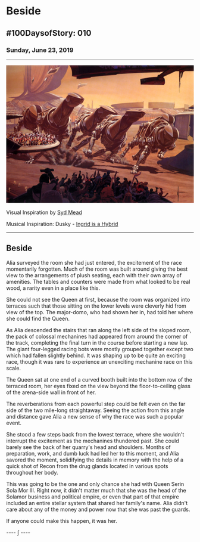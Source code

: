 # Beside

## #100DaysofStory: 010

### Sunday, June 23, 2019

---

![Beside Visual Inspiration by Syd Mead](beside.jpg)

Visual Inspiration by [Syd Mead](http://sydmead.com/running-of-the-six-drgxx/)

Musical Inspiration: Dusky - [Ingrid is a Hybrid](https://open.spotify.com/track/6hREi7jxcLZyq02dAIsyjL)

---

## Beside

Alia surveyed the room she had just entered, the excitement of the race momentarily forgotten. Much of the room was built around giving the best view to the arrangements of plush seating, each with their own array of amenities. The tables and counters were made from what looked to be real wood, a rarity even in a place like this.

She could not see the Queen at first, because the room was organized into terraces such that those sitting on the lower levels were cleverly hid from view of the top. The major-domo, who had shown her in, had told her where she could find the Queen.

As Alia descended the stairs that ran along the left side of the sloped room, the pack of colossal mechanines had appeared from around the corner of the track, completing the final turn in the course before starting a new lap. The giant four-legged racing bots were mostly grouped together except two which had fallen slightly behind. It was shaping up to be quite an exciting race, though it was rare to experience an unexciting mechanine race on this scale.

The Queen sat at one end of a curved booth built into the bottom row of the terraced room, her eyes fixed on the view beyond the floor-to-ceiling glass of the arena-side wall in front of her.

The reverberations from each powerful step could be felt even on the far side of the two mile-long straightaway. Seeing the action from this angle and distance gave Alia a new sense of why the race was such a popular event.

She stood a few steps back from the lowest terrace, where she wouldn't interrupt the excitement as the mechanines thundered past. She could barely see the back of her quarry's head and shoulders. Months of preparation, work, and dumb luck had led her to this moment, and Alia savored the moment, solidifying the details in memory with the help of a quick shot of Recon from the drug glands located in various spots throughout her body.

This was going to be the one and only chance she had with Queen Serin Sola Mor III. Right now, it didn't matter much that she was the head of the Solamor business and political empire, or even that part of that empire included an entire stellar system that shared her family's name. Alia didn't care about any of the money and power now that she was past the guards.

If anyone could make this happen, it was her.

---- ∫ ----
